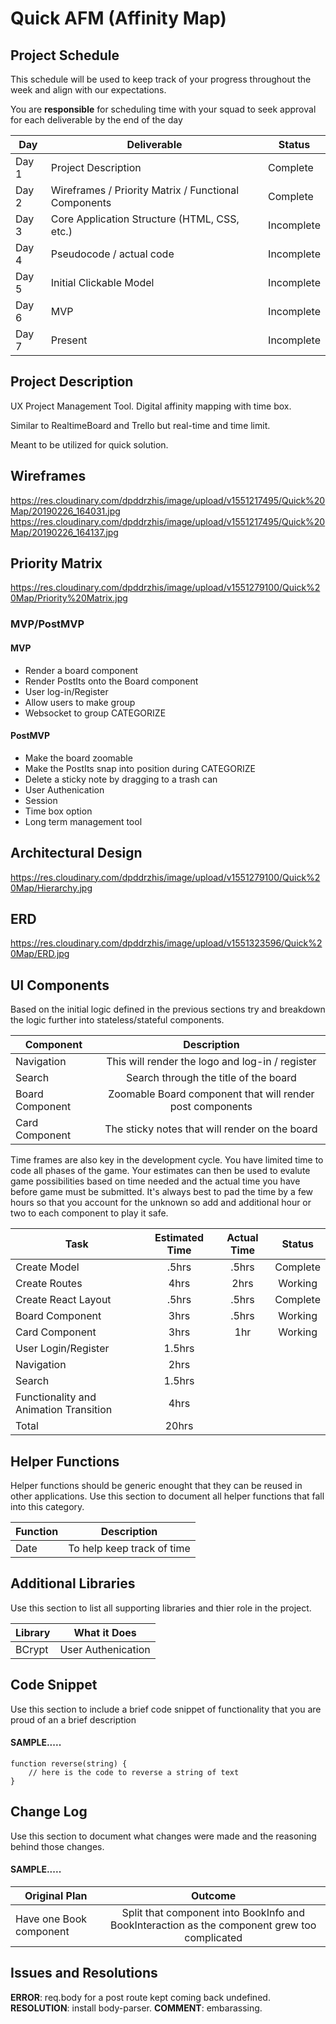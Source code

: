 # Quick AFM (Affinity Map)

## Project Schedule

This schedule will be used to keep track of your progress throughout the week and align with our expectations.  

You are **responsible** for scheduling time with your squad to seek approval for each deliverable by the end of the day

|  Day | Deliverable | Status
|---|---| ---|
|Day 1| Project Description | Complete
|Day 2| Wireframes / Priority Matrix / Functional Components | Complete
|Day 3| Core Application Structure (HTML, CSS, etc.) | Incomplete
|Day 4| Pseudocode / actual code | Incomplete
|Day 5| Initial Clickable Model  | Incomplete
|Day 6| MVP | Incomplete
|Day 7| Present | Incomplete


## Project Description

UX Project Management Tool. Digital affinity mapping with time box.

Similar to RealtimeBoard and Trello but real-time and time limit.

Meant to be utilized for quick solution.

## Wireframes

https://res.cloudinary.com/dpddrzhis/image/upload/v1551217495/Quick%20Map/20190226_164031.jpg
https://res.cloudinary.com/dpddrzhis/image/upload/v1551217495/Quick%20Map/20190226_164137.jpg

## Priority Matrix

https://res.cloudinary.com/dpddrzhis/image/upload/v1551279100/Quick%20Map/Priority%20Matrix.jpg

### MVP/PostMVP 

#### MVP 

- Render a board component
- Render PostIts onto the Board component
- User log-in/Register
- Allow users to make group
- Websocket to group CATEGORIZE

#### PostMVP 

- Make the board zoomable
- Make the PostIts snap into position during CATEGORIZE
- Delete a sticky note by dragging to a trash can
- User Authenication
- Session
- Time box option
- Long term management tool

## Architectural Design

https://res.cloudinary.com/dpddrzhis/image/upload/v1551279100/Quick%20Map/Hierarchy.jpg

## ERD

https://res.cloudinary.com/dpddrzhis/image/upload/v1551323596/Quick%20Map/ERD.jpg

## UI Components

Based on the initial logic defined in the previous sections try and breakdown the logic further into stateless/stateful components. 

| Component | Description | 
| --- | :---: |  
| Navigation | This will render the logo and log-in / register | 
| Search | Search through the title of the board | 
| Board Component | Zoomable Board component that will render post components |
| Card Component | The sticky notes that will render on the board |


Time frames are also key in the development cycle.  You have limited time to code all phases of the game.  Your estimates can then be used to evalute game possibilities based on time needed and the actual time you have before game must be submitted. It's always best to pad the time by a few hours so that you account for the unknown so add and additional hour or two to each component to play it safe.

| Task | Estimated Time | Actual Time | Status |
| --- | :---: | :---: | :---: |
| Create Model | .5hrs | .5hrs | Complete |
| Create Routes | 4hrs | 2hrs | Working |
| Create React Layout | .5hrs | .5hrs | Complete |
| Board Component | 3hrs | .5hrs | Working |
| Card Component | 3hrs| 1hr | Working |
| User Login/Register | 1.5hrs | | |
| Navigation | 2hrs | | |
| Search | 1.5hrs | | |
| Functionality and Animation Transition | 4hrs | | |
| Total | 20hrs|  | 

## Helper Functions
Helper functions should be generic enought that they can be reused in other applications. Use this section to document all helper functions that fall into this category.

| Function | Description | 
| --- | :---: |  
| Date | To help keep track of time | 

## Additional Libraries
 Use this section to list all supporting libraries and thier role in the project. 
 
| Library | What it Does | 
| --- | :---: |  
| BCrypt | User Authenication |

## Code Snippet

Use this section to include a brief code snippet of functionality that you are proud of an a brief description  

#### SAMPLE.....
```
function reverse(string) {
	// here is the code to reverse a string of text
}
```

## Change Log
 Use this section to document what changes were made and the reasoning behind those changes.  

#### SAMPLE.....
| Original Plan | Outcome | 
| --- | :---: |  
| Have one Book component | Split that component into BookInfo and BookInteraction as the component grew too complicated | 

## Issues and Resolutions

**ERROR**: req.body for a post route kept coming back undefined.                             
**RESOLUTION**: install body-parser.
**COMMENT**: embarassing.
